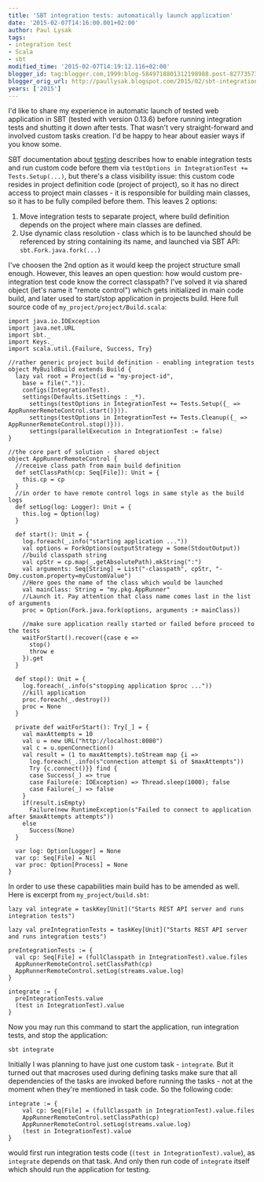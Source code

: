 ```yaml
---
title: 'SBT integration tests: automatically launch application'
date: '2015-02-07T14:16:00.001+02:00'
author: Paul Lysak
tags:
- integration test
- Scala
- sbt
modified_time: '2015-02-07T14:19:12.116+02:00'
blogger_id: tag:blogger.com,1999:blog-5849718801312198988.post-8277357359169589860
blogger_orig_url: http://paullysak.blogspot.com/2015/02/sbt-integration-tests-automatically.html
years: ['2015']
---
```

I'd like to share my experience in automatic launch of tested web application in SBT (tested with version 0.13.6) before running integration tests and shutting it down after tests. That wasn't very straight-forward and involved custom tasks creation. I'd be happy to hear about easier ways if you know some.

SBT documentation about [testing](http://www.scala-sbt.org/0.13/docs/Testing.html) describes how to enable integration tests and run custom code before them via `testOptions in IntegrationTest += Tests.Setup(...)`, but there's a class visibility issue: this custom code resides in project definition code (project of project), so it has no direct access to project main classes - it is responsible for building main classes, so it has to be fully compiled before them. This leaves 2 options:

1. Move integration tests to separate project, where build definition depends on the project where main classes are defined.
2. Use dynamic class resolution - class which is to be launched should be referenced by string containing its name, and launched via SBT API: `sbt.Fork.java.fork(...)`

I've choosen the 2nd option as it would keep the project structure small enough. However, this leaves an open question: how would custom pre-integration test code know the correct classpath? I've solved it via shared object (let's name it "remote control") which gets initialized in main code build, and later used to start/stop application in projects build. Here full source code of `my_project/project/Build.scala`:

    import java.io.IOException
	import java.net.URL
	import sbt._
	import Keys._
	import scala.util.{Failure, Success, Try}
	
	//rather generic project build definition - enabling integration tests
	object MyBuildBuild extends Build {
	  lazy val root = Project(id = "my-project-id",
	    base = file(".")).
	    configs(IntegrationTest).
	    settings(Defaults.itSettings : _*).
	      settings(testOptions in IntegrationTest += Tests.Setup({_ => AppRunnerRemoteControl.start()})).
	      settings(testOptions in IntegrationTest += Tests.Cleanup({_ => AppRunnerRemoteControl.stop()})).
	      settings(parallelExecution in IntegrationTest := false)
	}
	
	//the core part of solution - shared object
	object AppRunnerRemoteControl {
	  //receive class path from main build definition
	  def setClassPath(cp: Seq[File]): Unit = {
	    this.cp = cp
	  }
	  //in order to have remote control logs in same style as the build logs
	  def setLog(log: Logger): Unit = {
	    this.log = Option(log)
	  }
	
	  def start(): Unit = {
	    log.foreach(_.info("starting application ..."))
	    val options = ForkOptions(outputStrategy = Some(StdoutOutput))
	    //build classpath string
	    val cpStr = cp.map(_.getAbsolutePath).mkString(":")
	    val arguments: Seq[String] = List("-classpath", cpStr, "-Dmy.custom.property=myCustomValue")
	    //Here goes the name of the class which would be launched
	    val mainClass: String = "my.pkg.AppRunner"
	    //Launch it. Pay attention that class name comes last in the list of arguments
	    proc = Option(Fork.java.fork(options, arguments :+ mainClass))
	
		//make sure application really started or failed before proceed to the tests
	    waitForStart().recover({case e =>
	      stop()
	      throw e
	    }).get
	  }
	
	  def stop(): Unit = {
	    log.foreach(_.info(s"stopping application $proc ..."))
	    //kill application
	    proc.foreach(_.destroy())
	    proc = None
	  }
	
	  private def waitForStart(): Try[_] = {
	    val maxAttempts = 10
	    val u = new URL("http://localhost:8080")
	    val c = u.openConnection()
	    val result = (1 to maxAttempts).toStream map {i =>
	      log.foreach(_.info(s"connection attempt $i of $maxAttempts"))
	      Try {c.connect()}} find {
	      case Success(_) => true
	      case Failure(e: IOException) => Thread.sleep(1000); false
	      case Failure(_) => false
	    }
	    if(result.isEmpty)
	      Failure(new RuntimeException(s"Failed to connect to application after $maxAttempts attempts"))
	    else
	      Success(None)
	  }
	
	  var log: Option[Logger] = None
	  var cp: Seq[File] = Nil
	  var proc: Option[Process] = None
	}

In order to use these capabilities main build has to be amended as well. Here is excerpt from `my_project/build.sbt`:

	lazy val integrate = taskKey[Unit]("Starts REST API server and runs integration tests")
	
	lazy val preIntegrationTests = taskKey[Unit]("Starts REST API server and runs integration tests")
	
	preIntegrationTests := {
	  val cp: Seq[File] = (fullClasspath in IntegrationTest).value.files
	  AppRunnerRemoteControl.setClassPath(cp)
	  AppRunnerRemoteControl.setLog(streams.value.log)
	}
	
	integrate := {
	  preIntegrationTests.value
	  (test in IntegrationTest).value
	}

Now you may run this command to start the application, run integration tests, and stop the application:

    sbt integrate

Initially I was planning to have just one custom task - `integrate`. But it turned out that macroses used during defining tasks make sure that all dependencies of the tasks are invoked before running the tasks - not at the moment when they're mentioned in task code. So the following code:
	
	integrate := {
		val cp: Seq[File] = (fullClasspath in IntegrationTest).value.files
		AppRunnerRemoteControl.setClassPath(cp)
		AppRunnerRemoteControl.setLog(streams.value.log)
	    (test in IntegrationTest).value
	}

would first run integration tests code (`(test in IntegrationTest).value`), as `integrate` depends on that task. And only then run code of `integrate` itself which should run the application for testing.


